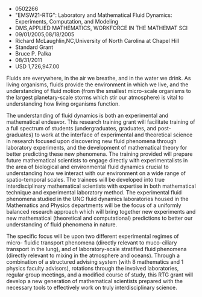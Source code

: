 
* 0502266
* "EMSW21-RTG": Laboratory and Mathematical Fluid Dynamics: Experiments, Computation, and Modeling
* DMS,APPLIED MATHEMATICS, WORKFORCE IN THE MATHEMAT SCI
* 09/01/2005,08/18/2005
* Richard McLaughlin,NC,University of North Carolina at Chapel Hill
* Standard Grant
* Bruce P. Palka
* 08/31/2011
* USD 1,726,947.00

Fluids are everywhere, in the air we breathe, and in the water we drink. As
living organisms, fluids provide the environment in which we live, and the
understanding of fluid motion (from the smallest micro-scale organisms to the
largest planetary-scale storms which stir our atmosphere) is vital to
understanding how living organisms function.

The understanding of fluid dynamics is both an experimental and mathematical
endeavor. This research training grant will facilitate training of a full
spectrum of students (undergraduates, graduates, and post-graduates) to work at
the interface of experimental and theoretical science in research focused upon
discovering new fluid phenomena through laboratory experiments, and the
development of mathematical theory for better predicting these new phenomena.
The training provided will prepare future mathematical scientists to engage
directly with experimentalists in the area of biological and environmental fluid
dynamics crucial to understanding how we interact with our environment on a wide
range of spatio-temporal scales. The trainees will be developed into true
interdisciplinary mathematical scientists with expertise in both mathematical
technique and experimental laboratory method. The experimental fluid phenomena
studied in the UNC fluid dynamics laboratories housed in the Mathematics and
Physics departments will be the focus of a uniformly balanced research approach
which will bring together new experiments and new mathematical (theoretical and
computational) predictions to better our understanding of fluid phenomena in
nature.

The specific focus will be upon two different experimental regimes of micro-
fluidic transport phenomena (directly relevant to muco-ciliary transport in the
lung), and of laboratory-scale stratified fluid phenomena (directly relevant to
mixing in the atmosphere and oceans). Through a combination of a structured
advising system (with 8 mathematics and 1 physics faculty advisors), rotations
through the involved laboratories, regular group meetings, and a modified course
of study, this RTG grant will develop a new generation of mathematical
scientists prepared with the necessary tools to effectively work on truly
interdisciplinary science.
